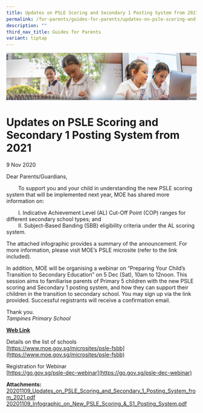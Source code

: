 ```yaml
---
title: Updates on PSLE Scoring and Secondary 1 Posting System from 2021
permalink: /for-parents/guides-for-parents/updates-on-psle-scoring-and-secondary-1-posting-system-from-2021/
description: ""
third_nav_title: Guides for Parents
variant: tiptap
---
```

![](/images/ForParents.jpg)

Updates on PSLE Scoring and Secondary 1 Posting System from 2021
================================================================

9 Nov 2020  
  
Dear Parents/Guardians,&nbsp;  
  
&nbsp;&nbsp; &nbsp;&nbsp;&nbsp; &nbsp;To support you and your child in understanding the new PSLE scoring system that will be implemented next year, MOE has shared more information on:&nbsp;  
  
&nbsp;&nbsp; &nbsp;&nbsp;&nbsp; &nbsp;I. Indicative Achievement Level (AL) Cut-Off Point (COP) ranges for different secondary school types; and&nbsp;  
&nbsp;&nbsp; &nbsp;&nbsp;&nbsp; &nbsp;II. Subject-Based Banding (SBB) eligibility criteria under the AL scoring system.&nbsp;  
  
The attached infographic provides a summary of the announcement. For more information, please visit MOE’s PSLE microsite (refer to the link included).&nbsp;  
  
In addition, MOE will be organising a webinar on “Preparing Your Child’s Transition to Secondary Education” on 5 Dec (Sat), 10am to 12noon. This session aims to familiarise parents of Primary 5 children with the new PSLE scoring and Secondary 1 posting system, and how they can support their children in the transition to secondary school. You may sign up via the link provided. Successful registrants will receive a confirmation email.&nbsp;  
  
Thank you.&nbsp;  
<i>Tampines Primary School</i>


<u><b>Web Link</b></u>  
  

Details on the list of schools <br>
[https://www.moe.gov.sg/microsites/psle-fsbb](https://www.moe.gov.sg/microsites/psle-fsbb)

Registration for Webinar <br>
[https://go.gov.sg/psle-dec-webinar](https://go.gov.sg/psle-dec-webinar)

  

<b>Attachments:</b> <br>
[20201109_Updates_on_PSLE_Scoring_and_Secondary_1_Posting_System_from_2021.pdf](/files/UpdatesonPSLEScoring_and_Secondary_1PostingSystemfrom2021.pdf) <br>
[20201109_Infographic_on_New_PSLE_Scoring_&amp;_S1_Posting_System.pdf](/files/InfographiconNewPSLEScoring&amp;S1PostingSystem.pdf)